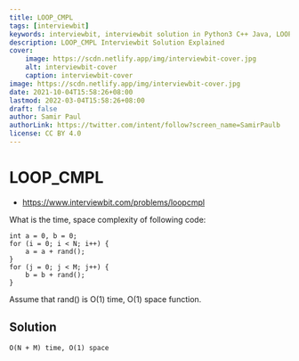 ```yaml
---
title: LOOP_CMPL
tags: [interviewbit]
keywords: interviewbit, interviewbit solution in Python3 C++ Java, LOOP_CMPL solution
description: LOOP_CMPL Interviewbit Solution Explained
cover:
    image: https://scdn.netlify.app/img/interviewbit-cover.jpg
    alt: interviewbit-cover
    caption: interviewbit-cover
image: https://scdn.netlify.app/img/interviewbit-cover.jpg
date: 2021-10-04T15:58:26+08:00
lastmod: 2022-03-04T15:58:26+08:00
draft: false
author: Samir Paul
authorLink: https://twitter.com/intent/follow?screen_name=SamirPaulb
license: CC BY 4.0
---
```


# LOOP_CMPL

* https://www.interviewbit.com/problems/loopcmpl

What is the time, space complexity of following code:

```
int a = 0, b = 0;
for (i = 0; i < N; i++) {
    a = a + rand();
}
for (j = 0; j < M; j++) {
    b = b + rand();
}
```

Assume that rand() is O(1) time, O(1) space function.

## Solution

```
O(N + M) time, O(1) space
```
